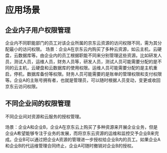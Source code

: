 # 应用场景

## 企业内子用户权限管理

企业内不同职能部门的员工对该企业所属的京东云资源的访问权限不同，需为其分配最小的访问权限。
场景：企业A在京东云内购买了多种云资源，如云主机，云硬盘，云数据库等。由企业内的员工根据职能不同来分别管理这些资源。比如研发人员，测试人员，运维人员，财务人员等，研发人员，测试人员可能需要分配的是不同的云主机，云硬盘和云数据库的使用权限。运维人员可能需要分配的是主机重启，停机，数据库备份等权限。财务人员可能需要的是账单的管理权限和支付权限等。企业A的主账号拥有者，也就是管理员，可以随时根据人员变动，变更或收回京东云访问权限。

## 不同企业间的权限管理

不同企业间对资源和云服务的授权管理。

场景：企业A和企业B，企业A在京东云上购买了多种资源来开展企业业务，但是企业A希望能够专注于业务的发展，而将京东云资源的运维和监控交予企业B来完成。企业B可以通过把企业A资源的管理进一步授权给企业B内的员工。如果企业A和企业B的代运维管理合同终止，企业A可随时撤销对企业B的授权。
